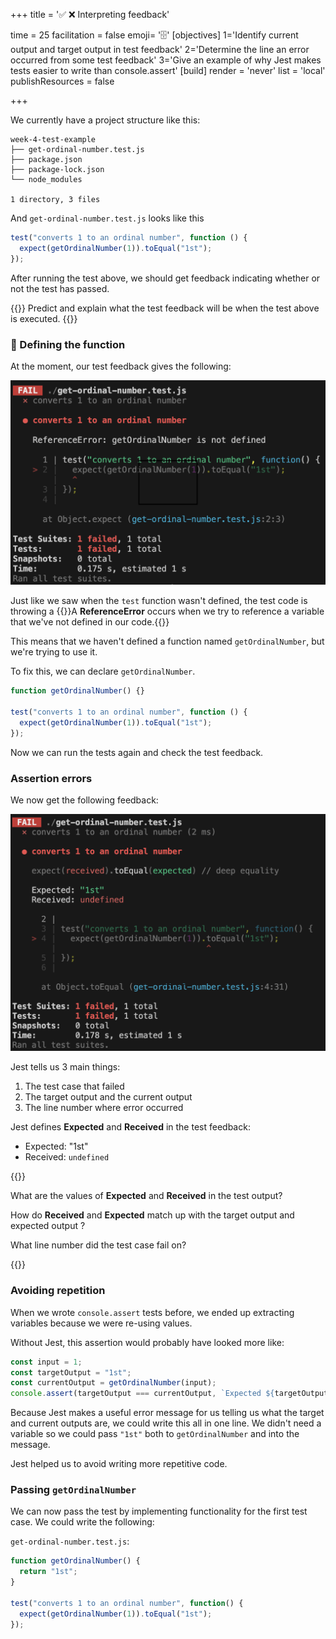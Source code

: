 +++
title = '✅ ❌ Interpreting feedback'

time = 25
facilitation = false
emoji= '🗄️'
[objectives]
    1='Identify current output and target output in test feedback'
    2='Determine the line an error occurred from some test feedback'
    3='Give an example of why Jest makes tests easier to write than console.assert'
[build]
  render = 'never'
  list = 'local'
  publishResources = false

+++

We currently have a project structure like this:

```raw
week-4-test-example
├── get-ordinal-number.test.js
├── package.json
├── package-lock.json
└── node_modules

1 directory, 3 files
```

And `get-ordinal-number.test.js`
looks like this

```js
test("converts 1 to an ordinal number", function () {
  expect(getOrdinalNumber(1)).toEqual("1st");
});
```

After running the test above, we should get feedback indicating whether or not the test has passed.

{{<note type="exercise" title="Predict and explain">}}
Predict and explain what the test feedback will be when the test above is executed.
{{</note>}}

### 🚢 Defining the function

At the moment, our test feedback gives the following:

![test-reference-error](test-reference-error.png)

Just like we saw when the `test` function wasn't defined, the test code is throwing a {{<tooltip title="ReferenceError">}}A **ReferenceError** occurs when we try to reference a variable that we've not defined in our code.{{</tooltip>}}

This means that we haven't defined a function named `getOrdinalNumber`, but we're trying to use it.

To fix this, we can declare `getOrdinalNumber`.

```js
function getOrdinalNumber() {}

test("converts 1 to an ordinal number", function () {
  expect(getOrdinalNumber(1)).toEqual("1st");
});
```

Now we can run the tests again and check the test feedback.

### Assertion errors

We now get the following feedback:

![test-feedback-fail](test-feedback-fail.png)

Jest tells us 3 main things:

1. The test case that failed
2. The target output and the current output
3. The line number where error occurred

Jest defines **Expected** and **Received** in the test feedback:

- Expected: "1st"
- Received: `undefined`

{{<note type="exercise" title="exercise">}}

What are the values of **Expected** and **Received** in the test output?

How do **Received** and **Expected** match up with the target output and expected output ?

What line number did the test case fail on?

{{</note>}}

### Avoiding repetition

When we wrote `console.assert` tests before, we ended up extracting variables because we were re-using values.

Without Jest, this assertion would probably have looked more like:

```js
const input = 1;
const targetOutput = "1st";
const currentOutput = getOrdinalNumber(input);
console.assert(targetOutput === currentOutput, `Expected ${targetOutput} but got ${currentOutput}`);
```

Because Jest makes a useful error message for us telling us what the target and current outputs are, we could write this all in one line. We didn't need a variable so we could pass `"1st"` both to `getOrdinalNumber` and into the message.

Jest helped us to avoid writing more repetitive code.

### Passing `getOrdinalNumber`

We can now pass the test by implementing functionality for the first test case.
We could write the following:

`get-ordinal-number.test.js`:

```js {linenos=table,hl_lines=["2"],linenostart=1}
function getOrdinalNumber() {
  return "1st";
}

test("converts 1 to an ordinal number", function() {
  expect(getOrdinalNumber(1)).toEqual("1st");
});
```

